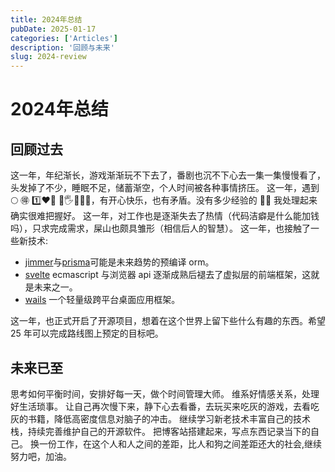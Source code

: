 ```yaml
---
title: 2024年总结
pubDate: 2025-01-17
categories: ['Articles']
description: '回顾与未来'
slug: 2024-review
---
```


# 2024年总结

## 回顾过去

这一年，年纪渐长，游戏渐渐玩不下去了，番剧也沉不下心去一集一集慢慢看了，头发掉了不少，睡眠不足，储蓄渐空，个人时间被各种事情挤压。
这一年，遇到 🌕 🉐 1️⃣❤🧑 💯🖐❌🐘🍐，有开心快乐，也有矛盾。没有多少经验的 🐀🐀 我处理起来确实很难把握好。
这一年，对工作也是逐渐失去了热情（代码洁癖是什么能加钱吗），只求完成需求，屎山也颇具雏形（相信后人的智慧）。
这一年，也接触了一些新技术:

- [jimmer](https://babyfish-ct.github.io/jimmer-doc/zh/)与[prisma](https://www.prisma.io/)可能是未来趋势的预编译 orm。
- [svelte](https://svelte.dev/) ecmascript 与浏览器 api 逐渐成熟后褪去了虚拟层的前端框架，这就是未来之一。
- [wails](https://wails.io/zh-Hans/) 一个轻量级跨平台桌面应用框架。

这一年，也正式开启了开源项目，想着在这个世界上留下些什么有趣的东西。希望 25 年可以完成路线图上预定的目标吧。

## 未来已至

思考如何平衡时间，安排好每一天，做个时间管理大师。
维系好情感关系，处理好生活琐事。
让自己再次慢下来，静下心去看番，去玩买来吃灰的游戏，去看吃灰的书籍，降低高密度信息对脑子的冲击。
继续学习新老技术丰富自己的技术栈，持续完善维护自己的开源软件。
把博客站搭建起来，写点东西记录当下的自己。
换一份工作，在这个人和人之间的差距，比人和狗之间差距还大的社会,继续努力吧，加油。
